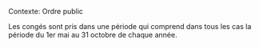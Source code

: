 Contexte: Ordre public

Les congés sont pris dans une période qui comprend dans tous les cas la période du 1er mai au 31 octobre de chaque année.